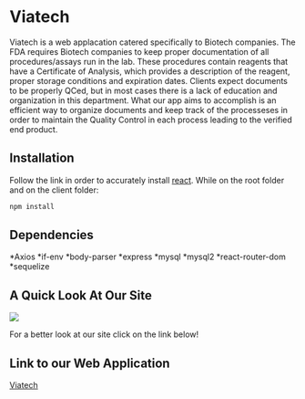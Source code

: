 # Viatech

Viatech is a web applacation catered specifically to Biotech companies. The FDA requires Biotech companies to keep proper documentation of all  procedures/assays run in the lab. These procedures contain reagents that have a Certificate of Analysis, which provides a description of the reagent, proper storage conditions and expiration dates.
Clients expect documents to be properly QCed, but in most cases there is a lack of education and organization in this department. 
What our app aims to accomplish is an efficient way to organize documents and keep track of the processeses in order to maintain the Quality Control in each process leading to the verified end product. 

## Installation

Follow the link in order to accurately install [react](https://reactjs.org/docs/getting-started.html). While on the root folder and on the client folder: 

```bash
npm install
```

## Dependencies

*Axios
*if-env
*body-parser
*express
*mysql
*mysql2
*react-router-dom
*sequelize


## A Quick Look At Our Site

![](Viatechgiph.gif)

For a better look at our site click on the link below!


## Link to our Web Application
[Viatech](https://github.com/luiangvia/viatech2)